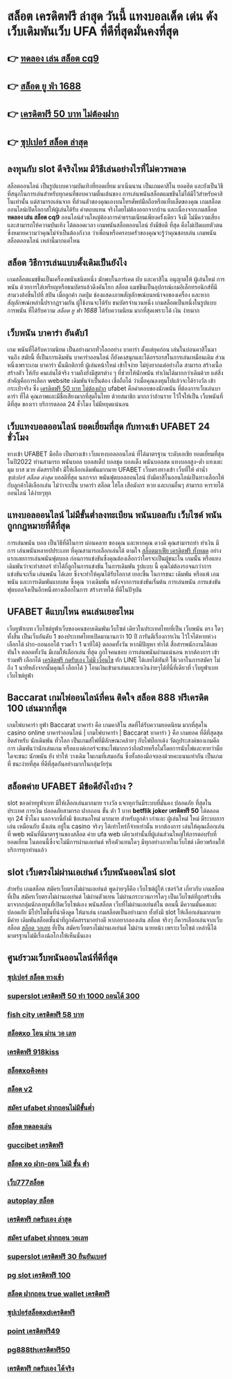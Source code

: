# สล็อต เครดิตฟรี ล่าสุด วันนี้ แทงบอลเด็ด เด่น ดัง เว็บเดิมพันเว็บ UFA ที่ดีที่สุดมั่นคงที่สุด

## 👉 [ทดลอง เล่น สล็อต cq9](https://mabet.net/credit-free-50/)
## 👉 [สล็อต ยู ฟ่า 1688](https://mabet.net/)
## 👉 [เครดิตฟรี 50 บาท ไม่ต้องฝาก](https://mabet.net/pg-slot-credit-free/)
## 👉 [ซุปเปอร์ สล็อต ล่าสุด](https://member.mabet.net/?action=login)

## ลงทุนกับ slot ดีจริงไหม มีวิธีเล่นอย่างไรที่ไม่ควรพลาด

 สล็อตออนไลน์ เป็นรูปแบบความบันเทิงที่ยอดเยี่ยม  มาเนิ่นนาน เป็นเกมคาสิโน ยอดฮิต และยังเป็นวิธีที่สนุกในการเล่นสำหรับทุกคนที่ชอบความตื่นเต้นของ การเล่นพนันสล็อตแมชชีนไม่ได้มีไว้สำหรับคาสิโนเท่านั้น แต่สามารถเล่นจาก ที่ส่วนตัวของคุณเองบนโทรศัพท์มือถือหรือแท็บเล็ตของคุณ เกมสล็อตออนไลน์เปิดโอกาสให้ผู้เล่นได้รับ ค่าตอบแทน จริงโดยไม่ต้องออกจากบ้าน และเนื่องจากเกมสล็อต **ทดลอง เล่น สล็อต cq9** ออนไลน์ส่วนใหญ่ต้องการค่าธรรมเนียมเพียงครั้งเดียว จึงมี ไม่มีความเสี่ยง และสามารถให้ความบันเทิง  ได้ตลอดเวลา  เกมพนันสล็อตออนไลน์  ยังมีข้อดี ที่สุด คือไม่เปิดเผยตัวตน ซึ่งหมายความว่าคุณไม่จำเป็นต้องกังวล ว่าเพื่อนหรือครอบครัวของคุณจะรู้ว่าคุณชอบเล่น เกมพนันสล็อตออนไลน์ เหล่านี้มากแค่ไหน


## สล็อต  วิธีการเล่นแบบดั้งเดิมเป็นยังไง

 เกมสล็อตแมชชีนเป็นเครื่องพนันชนิดหนึ่ง มักพบในอาร์เคด ผับ และคาสิโน อนุญาตให้ ผู้เล่นใหม่   การพนัน ด้วยการใส่เหรียญหรือธนบัตรแล้วดึงคันโยก สล็อต แมชชีนเป็นอุปกรณ์เกมอิเล็กทรอนิกส์ที่มีสามวงล้อขึ้นไปที่ สปิน เมื่อลูกค้า กดปุ่ม ช่องแสดงภาพสัญลักษณ์บนหน้าจอของเครื่อง และหากสัญลักษณ์เหล่านี้ปรากฏรวมกัน  ผู้ใช้งานจะได้รับ ธนบัตรจำนวนหนึ่ง  เกมสล็อตเป็นหนึ่งในรูปแบบ  การพนัน ที่ได้รับความ *สล็อต ยู ฟ่า 1688*  ได้รับความนิยม มากที่สุดเพราะได้ เงิน ง่ายมาก


## เว็บพนัน  บาคาร่า อันดับ1

เกม พนันที่ได้รับความนิยม เป็นอย่างมากทั่วโลกอย่าง  บาคาร่า ตั้งแต่ยุคก่อน เล่นในบ่อนคาสิโนมาจนถึง สมัยนี้ ที่เป็นการเดิมพัน บาคาร่าออนไลน์ ก็ยังคงสนุกและได้อรรถรสในการเล่นเหมือนเดิม ส่วนหนึ่งเพราะเกม บาคาร่า นั้นมีกติกาที่ ผู้เล่นหน้าใหม่  เข้าใจง่าย ไม่ยุ่งยากแต่อย่างใด  สามารถ สร้างเนื้อสร้างตัว ให้กับ คนเล่นได้จริง  รวมถึงยังมีสูตรต่าง ๆ ที่ช่วยให้นักพนัน  ทำเงินได้มากกว่าเดิมด้วย แต่สิ่งสำคัญคือการเลือก website เดิมพันจำเป็นต้อง เชื่อถือได้ ว่าเมื่อคุณลงทุนไปแล้วจะได้รางวัล เข้ากระเป๋าจริง ซึ่ง  [เครดิตฟรี 50 บาท ไม่ต้องฝาก](https://member.mabet.net/?action=login) ufabet  คือคำตอบของนักพนัน ที่ต้องการเว็บเล่นบาคาร่า ที่ได้ คุณภาพและมีชื่อเสียงมากที่สุดในไทย ด้วยสมาชิก มากกว่าล้านราย ไว้ใจให้เป็น  เว็บพนันที่ดีที่สุด ของเรา บริการตลอด 24 ชั่วโมง ไม่มีหยุดแน่นอน

## เว็บแทงบอลออนไลน์  ยอดเยี่ยมที่สุด  กับทางเข้า UFABET 24 ชั่วโมง

 ทางเข้า UFABET มือถือ เป็นทางเข้า เว็บแทงบอลออนไลน์  ที่ได้มาตรฐาน ระดับเอเชีย ยอดเยี่ยมที่สุด ในปี2022 ท่านสามารถ  พนันบอล  บอลสเต็ป บอลชุด บอลเต็ง พนันบอลสด แทงบอลสูง-ต่ำ แทงเตะมุม บาส มวย คัดสรรกีฬา มีให้เลือกเดิมพันมากมาย  UFABET เว็บตรงทางเข้า เว็บที่ให้ ค่าน้ำ *ซุปเปอร์ สล็อต ล่าสุด* บอลดีที่สุด นอกจาก พนันฟุตบอลออนไลน์ ยังมีคาสิโนออนไลน์เป็นทางเลือกให้กับลูกค้าได้เลือกเล่น ไม่ว่าจะเป็น บาคาร่า สล็อต ไฮโล เสือมังกร หวย และเกมอื่นๆ สามารถ หารายได้ออนไลน์ ได้ง่ายๆทุก

##  แทงบอลออนไลน์ ไม่มีขั้นต่ำลงทะเบียน  พนันบอลกับ เว็บไซค์ พนันถูกกฎหมายที่ดีที่สุด

 การเล่นพนัน บอล เป็นวิธีที่ดีในการ ผ่อนคลาย ของคุณ และหากคุณ ดวงดี คุณสามารถทำ ทำเงิน  มีการ เล่นพนันหลายปประเภท ที่คุณสามารถเลือกเล่นได้ ตามใจ  [สล็อตมาเฟีย เครดิตฟรี ทั้งหมด](https://mabet.net/register/) อย่างแรกเลยการเล่นพนันฟุตบอล ก่อนการแข่งขันซึ่งคุณต้องเลือกว่าใครจะเป็นผู้ชนะใน เกมนั้น หรือแทง เดิมพันว่าจะทำสกอร์ ทำได้กี่ลูกในการแข่งขัน ในการเดิมพัน รูปแบบ นี้ คุณไม่ต้องรอจนกว่าการแข่งขันจะเริ่ม  เล่นพนัน ได้เลย ซึ่งจะทำให้คุณได้รับโอกาส เยอะขึ้น ในการชนะ เดิมพัน หรือแพ้ เกมพนัน และการเดิมพันแบบสด  ซึ่งคุณ วางเดิมพัน หลังจากการแข่งขันเริ่มต้น  การเล่นพนัน การแข่งขันฟุตบอลจึงเป็นอีกหนึ่งทางเลือกในการ สร้างรายได้ ที่ดีในปัจุบัน

## UFABET  ดีแบบไหน คนเล่นเยอะไหม

  เว็บยูฟ่าเบท เว็บไซต์ยูฟ่าเว็บของคนชอบเดิมพันเว็บไซต์ เดียวในประเทศไทยที่เป็น เว็บพนัน ตรง   ใดๆทั้งสิ้น เป็นเว็บอันดับ 1  ของประเทศไทยเปิดมานานกว่า 10 ปี การันตีเรื่องการเงิน ไว้ใจได้หายห่วง  เลือกได้  ฝาก-ถอนออโต้ รวดเร็ว 1 นาทีได้} ตลอดทั้งวัน หากมีปัญหา ทำได้  สื่อสารพนักงานได้เลย ทันใจ ตลอดทั้งวัน  มีเกมให้เลือกเล่น ที่สุด ถูกใจคนชอบ การเล่นพนันผ่านแน่นอน หากต้องการ  เข้าร่วมฟรี  เลือกได้ [เครดิตฟรี กดรับเอง ไม่มี เงื่อนไข](https://mabet.net/register/) ทัก LINE  ได้เลยได้ทันที ใช้เวลาในการสมัคร ไม่ถึง 1 นาทีหลังจากนั้นคุณก็ เลือกได้ } โอนเงินเข้ามาเล่นและหาเงินง่ายๆได้ที่นี่ที่เดียวที่ เว็บยูฟ่าเบท เว็บไซต์ยูฟ่า


##  Baccarat  เกมไพ่ออนไลน์ที่คน ติดใจ  **สล็อต 888 ฟรีเครดิต 100** เล่นมากที่สุด

 เกมไพ่บาคาร่า   ยูฟ่า  Baccarat บาคาร่า  คือ เกมคาสิโน สดที่ได้รับความยอดนิยม มากที่สุดใน casino online  บาคาร่าออนไลน์ | เกมไพ่บาคาร่า | Baccarat บาคาร่า } คือ เกมยอด ที่ดีที่สุดสุดฮิตสำหรับ นักเดิมพัน ทั่วโลก เป็นเกมส์ไพ่ที่มีลักษณะคล้ายๆ กับไพ่ป๊อกเด้ง วัตถุประสงค์ของเกมคือการ เดิมพันว่านักเล่นเกม หรือแบงค์เกอร์จะชนะไพ่มากกว่าอีกฝ่ายหรือไม่โดยการนับไพ่และทายว่ามือใดจะชนะ  นักพนัน ยัง   ทำให้ วางเดิม ในเกมที่เสมอกัน ซึ่งทั้งสองมือจบลงด้วยคะแนนเท่ากัน เป็นเกมที่  ชนะง่ายที่สุด ที่ดีที่สุดกันอย่างมากในกลุ่มวัยรุ่น


##  สล็อตค่าย UFABET มีข้อดียังไงบ้าง ?

 slot ของค่ายยูฟ่าเบท  มีให้เลือกเล่นมากมาย  รางวัล  แจกทุกวันมีระบบที่มั่นคง ปลอดภัย  ที่สุดในประเทศ การเงิน  ปลอดภัยสามารถ  ฝากถอน ขั้น ต่ํา 1 บาท **betflik joker เครดิตฟรี 50** ได้ตลอดทุก 24 ชั่วโมง นอกจากนี้ยังมี ข้อเสนอใหม่ มากมาย สำหรับลูกค้า เก่าและ ผู้เล่นใหม่ ใหม่ มีระบบการเล่น เหมือนกับ  นั่งเล่น อยู่ใน casino  จริงๆ ได้เท่าไหร่ก็จ่ายเท่านั้น หากต้องการ เล่นให้คุณเลือกเล่นที่ web พนันที่มีมาตรฐานของสล็อต ค่าย ufa web เดียวเท่านั้นที่ผู้เล่นส่วนใหญ่ให้การตอบรับที่ ยอดเยี่ยม ในตอนนี้ซึ่งจะไม่มีการผ่านเอเย่นต์ หรือตัวแทนใดๆ มีทุกอย่างภายในเว็บไชต์ เดียวพร้อมให้บริการทุกท่านแล้ว


##  slot เว็บตรงไม่ผ่านเอเย่นต์   เว็บพนันออนไลน์  slot 

สำหรับ เกมสล็อต  สมัครเว็บตรงไม่ผ่านเอเย่นต์   พูดง่ายๆก็คือ เว็บไซต์ผู้ให้ เซอร์วิส เกี่ยวกับ เกมสล็อต ที่เป็น  สมัครเว็บตรงไม่ผ่านเอเย่นต์   ไม่ผ่านตัวแทน  ไม่ผ่านกระบวนการใดๆ เป็นเว็บไซต์ที่ถูกสร้างขึ้นมาจากกลุ่มนักลงทุนที่เปิดเว็บไซต์เอง  พนันสล็อต   เว็บที่ไม่ผ่านเอเย่นต์ใน ตอนนี้ มีความมั่นคงและปลอดภัย มีโปรโมชั่นที่น่าดึงดูด ให้มาเล่น เกมสล็อตเป็นอย่างมาก ทั้งยังมี slot ให้เลือกเล่นมากมาย มีค่าย เดิมพันสล็อตชั้นนำที่ถูกคัดสรรมาอย่างดี หากอยากลองเล่น สล็อต จริงๆ ก็ควรเลือกเล่นจากเว็บ สล็อต [สล็อต วอเลท](https://member.mabet.net/?action=login) ที่เป็น  สมัครเว็บตรงไม่ผ่านเอเย่นต์   ไม่ผ่าน นายหน้า  เพราะเว็บไซต์ เหล่านี้ได้มาตรฐานไม่มีเรื่องฉ้อโกงให้เห็นนั่นเอง


## ศูนย์รวมเว็บพนันออนไลน์ที่ดีที่สุด

### [ซุปเปอร์ สล็อต ทางเข้า](https://atom.io/themes/สล็อตเว็บตรง%20MABET.net%20iprobet%20เครดิตฟรี%20008%20สล็อต%20สล็อตแตกหนัก%2020รับ100)
### [superslot เครดิตฟรี 50 ทำ 1000 ถอนได้ 300](https://atom.io/themes/สล็อตเว็บตรง%20MABET.net%20เครดิตฟรี88%20008%20สล็อต%20สล็อตแตกหนัก%2020รับ100)
### [fish city เครดิตฟรี 58 บาท](https://atom.io/themes/สล็อตเว็บตรง%20MABET.net%20บทความ%20สล็อต%20008%20สล็อต%20สล็อตแตกหนัก%2020รับ100)
### [สล็อตxo โอน ผ่าน วอ เลท](https://atom.io/themes/สล็อตเว็บตรง%20MABET.net%20ทางเข้า%20สล็อต%20789%20008%20สล็อต%20สล็อตแตกหนัก%2020รับ100)
### [เครดิตฟรี 918kiss](https://atom.io/themes/สล็อตเว็บตรง%20MABET.net%20superslot%20เครดิตฟรี50%20ยืนยันเบอร์ล่าสุด%20008%20สล็อต%20สล็อตแตกหนัก%2020รับ100)
### [สล็อตxoคิงคอง](https://atom.io/themes/สล็อตเว็บตรง%20MABET.net%20สมัคร%20ufabet%20เว็บตรง%20ทางเข้า%20008%20สล็อต%20สล็อตแตกหนัก%2020รับ100)
### [สล็อต v2](https://atom.io/themes/สล็อตเว็บตรง%20MABET.net%20สล็อต147%20008%20สล็อต%20สล็อตแตกหนัก%2020รับ100)
### [สมัคร ufabet ฝากถอนไม่มีขั้นต่ำ](https://atom.io/themes/สล็อตเว็บตรง%20MABET.net%20winner55%20ทางเข้า%20สล็อต%20008%20สล็อต%20สล็อตแตกหนัก%2020รับ100)
### [สล็อต ทดลองเล่น](https://atom.io/themes/สล็อตเว็บตรง%20MABET.net%20pg%20เครดิตฟรี%20008%20สล็อต%20สล็อตแตกหนัก%2020รับ100)
### [guccibet เครดิตฟรี](https://atom.io/themes/สล็อตเว็บตรง%20MABET.net%20789%20สล็อต%20008%20สล็อต%20สล็อตแตกหนัก%2020รับ100)
### [สล็อต xo ฝาก-ถอน ไม่มี ขั้น ต่ํา](https://atom.io/themes/สล็อตเว็บตรง%20MABET.net%20mgm99win%20เครดิตฟรี%20008%20สล็อต%20สล็อตแตกหนัก%2020รับ100)
### [เว็บ777สล็อต](https://atom.io/themes/สล็อตเว็บตรง%20MABET.net%20chudjen%20bet%20เครดิตฟรี%20008%20สล็อต%20สล็อตแตกหนัก%2020รับ100)
### [autoplay สล็อต](https://atom.io/themes/สล็อตเว็บตรง%20MABET.net%20สล็อต%20xo%20ใหม่%20008%20สล็อต%20สล็อตแตกหนัก%2020รับ100)
### [เครดิตฟรี กดรับเอง ล่าสุด](https://atom.io/themes/สล็อตเว็บตรง%20MABET.net%20สล็อต%20ทรูวอลเล็ต%20008%20สล็อต%20สล็อตแตกหนัก%2020รับ100)
### [สมัคร ufabet ฝากถอน วอเลท](https://atom.io/themes/สล็อตเว็บตรง%20MABET.net%20สล็อต%20pg%20ที่ดีที่สุด%20008%20สล็อต%20สล็อตแตกหนัก%2020รับ100)
### [superslot เครดิตฟรี 30 ยืนยันเบอร์](https://atom.io/themes/สล็อตเว็บตรง%20MABET.net%20สล็อต%20เครดิตฟรี%20ไม่ต้องฝากก่อน%20ไม่ต้องแชร์%20ยืนยันเบอร์โทรศัพท์%20ลา%20สุด%20008%20สล็อต%20สล็อตแตกหนัก%2020รับ100)
### [pg slot เครดิตฟรี 100](https://atom.io/themes/สล็อตเว็บตรง%20MABET.net%20สล็อต%20เครดิตฟรี%20008%20สล็อต%20สล็อตแตกหนัก%2020รับ100)
### [สล็อต ฝากถอน true wallet เครดิตฟรี](https://atom.io/themes/สล็อตเว็บตรง%20MABET.net%20สล็อต%2099%20racha%20008%20สล็อต%20สล็อตแตกหนัก%2020รับ100)
### [ซุปเปอร์สล็อตxdเครดิตฟรี](https://atom.io/themes/สล็อตเว็บตรง%20MABET.net%20เครดิตฟรี%20ไม่ต้องฝาก%20ไม่ต้องแชร์%20แค่สมัคร%20008%20สล็อต%20สล็อตแตกหนัก%2020รับ100)
### [point เครดิตฟรี49](https://atom.io/themes/สล็อตเว็บตรง%20MABET.net%20b2yz%20เครดิตฟรี%20008%20สล็อต%20สล็อตแตกหนัก%2020รับ100)
### [pg888thเครดิตฟรี50](https://atom.io/themes/สล็อตเว็บตรง%20MABET.net%20สยาม99%20เครดิตฟรี%20008%20สล็อต%20สล็อตแตกหนัก%2020รับ100)
### [เครดิตฟรี กดรับเอง ได้จริง](https://atom.io/themes/สล็อตเว็บตรง%20MABET.net%20เครดิตฟรี%20กดรับเอง%20ยืนยันเบอร์ล่าสุด%20ไม่ต้องแชร์%20008%20สล็อต%20สล็อตแตกหนัก%2020รับ100)